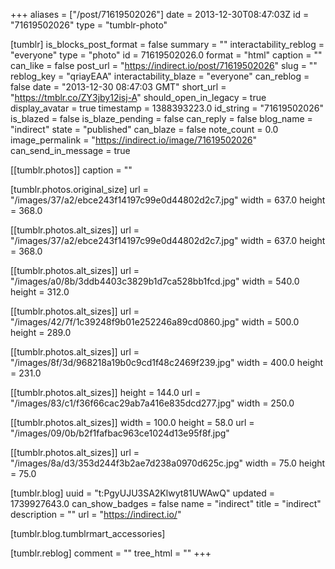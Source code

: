 +++
aliases = ["/post/71619502026"]
date = 2013-12-30T08:47:03Z
id = "71619502026"
type = "tumblr-photo"

[tumblr]
is_blocks_post_format = false
summary = ""
interactability_reblog = "everyone"
type = "photo"
id = 71619502026.0
format = "html"
caption = ""
can_like = false
post_url = "https://indirect.io/post/71619502026"
slug = ""
reblog_key = "qriayEAA"
interactability_blaze = "everyone"
can_reblog = false
date = "2013-12-30 08:47:03 GMT"
short_url = "https://tmblr.co/ZY3jby12isj-A"
should_open_in_legacy = true
display_avatar = true
timestamp = 1388393223.0
id_string = "71619502026"
is_blazed = false
is_blaze_pending = false
can_reply = false
blog_name = "indirect"
state = "published"
can_blaze = false
note_count = 0.0
image_permalink = "https://indirect.io/image/71619502026"
can_send_in_message = true

[[tumblr.photos]]
caption = ""

[tumblr.photos.original_size]
url = "/images/37/a2/ebce243f14197c99e0d44802d2c7.jpg"
width = 637.0
height = 368.0

[[tumblr.photos.alt_sizes]]
url = "/images/37/a2/ebce243f14197c99e0d44802d2c7.jpg"
width = 637.0
height = 368.0

[[tumblr.photos.alt_sizes]]
url = "/images/a0/8b/3ddb4403c3829b1d7ca528bb1fcd.jpg"
width = 540.0
height = 312.0

[[tumblr.photos.alt_sizes]]
url = "/images/42/7f/1c39248f9b01e252246a89cd0860.jpg"
width = 500.0
height = 289.0

[[tumblr.photos.alt_sizes]]
url = "/images/8f/3d/968218a19b0c9cd1f48c2469f239.jpg"
width = 400.0
height = 231.0

[[tumblr.photos.alt_sizes]]
height = 144.0
url = "/images/83/c1/f36f66cac29ab7a416e835dcd277.jpg"
width = 250.0

[[tumblr.photos.alt_sizes]]
width = 100.0
height = 58.0
url = "/images/09/0b/b2f1fafbac963ce1024d13e95f8f.jpg"

[[tumblr.photos.alt_sizes]]
url = "/images/8a/d3/353d244f3b2ae7d238a0970d625c.jpg"
width = 75.0
height = 75.0

[tumblr.blog]
uuid = "t:PgyUJU3SA2Klwyt81UWAwQ"
updated = 1739927643.0
can_show_badges = false
name = "indirect"
title = "indirect"
description = ""
url = "https://indirect.io/"

[tumblr.blog.tumblrmart_accessories]

[tumblr.reblog]
comment = ""
tree_html = ""
+++
